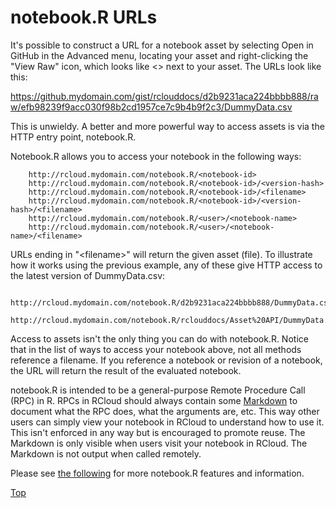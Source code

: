 notebook.R URLs
===============

It's possible to construct a URL for a notebook asset by selecting Open
in GitHub in the Advanced menu, locating your asset and right-clicking
the "View Raw" icon, which looks like &lt;&gt; next to your asset. The
URLs look like this:

https://github.mydomain.com/gist/rclouddocs/d2b9231aca224bbbb888/raw/efb98239f9acc030f98b2cd1957ce7c9b4b9f2c3/DummyData.csv

This is unwieldy. A better and more powerful way to access assets is via
the HTTP entry point, notebook.R.

Notebook.R allows you to access your notebook in the following ways:

        http://rcloud.mydomain.com/notebook.R/<notebook-id>
        http://rcloud.mydomain.com/notebook.R/<notebook-id>/<version-hash>
        http://rcloud.mydomain.com/notebook.R/<notebook-id>/<filename>
        http://rcloud.mydomain.com/notebook.R/<notebook-id>/<version-hash>/<filename>
        http://rcloud.mydomain.com/notebook.R/<user>/<notebook-name>
        http://rcloud.mydomain.com/notebook.R/<user>/<notebook-name>/<filename>

URLs ending in "&lt;filename&gt;" will return the given asset (file). To
illustrate how it works using the previous example, any of these give
HTTP access to the latest version of DummyData.csv:

        http://rcloud.mydomain.com/notebook.R/d2b9231aca224bbbb888/DummyData.csv
        http://rcloud.mydomain.com/notebook.R/rclouddocs/Asset%20API/DummyData.csv

Access to assets isn't the only thing you can do with notebook.R. Notice
that in the list of ways to access your notebook above, not all methods
reference a filename. If you reference a notebook or revision of a
notebook, the URL will return the result of the evaluated notebook.

notebook.R is intended to be a general-purpose Remote Procedure Call
(RPC) in R. RPCs in RCloud should always contain some
[Markdown](#Markdowncells) to document what the RPC does, what the
arguments are, etc. This way other users can simply view your notebook
in RCloud to understand how to use it. This isn't enforced in any way
but is encouraged to promote reuse. The Markdown is only visible when
users visit your notebook in RCloud. The Markdown is not output when
called remotely.

Please see [the
following](https://github.com/att/rcloud/blob/develop/NEWS.md#rcloud-09)
for more notebook.R features and information.

[Top](#TOP)

<a name="sharedrurls"></a>

